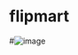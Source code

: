 # flipmart
#![image](https://github.com/user-attachments/assets/b05a603d-fa58-47cc-8060-235d31cd17a6)
